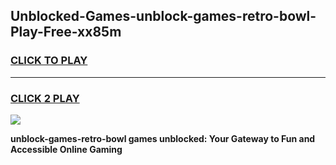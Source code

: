 
## Unblocked-Games-unblock-games-retro-bowl-Play-Free-xx85m
<h3>
<a href="https://premium76.site?title=unblock-games-retro-bowl&ref=23A">CLICK TO PLAY</a></h3>
<hr>

<h3>
<a href="https://premium76.site?title=unblock-games-retro-bowl&ref=23A">CLICK 2 PLAY</a>
  
</h3>

<a href="https://premium76.site?title=unblock-games-retro-bowl&ref=23A"><img src="https://clearcache.store/games.png"></a>


**unblock-games-retro-bowl games unblocked: Your Gateway to Fun and Accessible Online Gaming**
